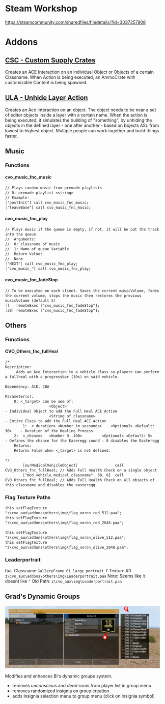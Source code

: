 # Steam Workshop
https://steamcommunity.com/sharedfiles/filedetails/?id=3037257908


# Addons
## [CSC - Custom Supply Crates](/addons/csc/readme.md)
Creates an ACE Interaction on an individual Object or Objects of a certain Classname.
When Action is being executed, an AmmoCrate with customizable Content is being spawned.

## [ULA - Unhide Layer Action](/addons/ula/readme.md)
Creates an Ace Interaction on an object. The object needs to be near a set of editor objects inside a layer with a certain name.
When the action is being executed, it simulates the building of "something", by unhiding the objects in the defined layer - one after another - based on bbjects ASL from lowest to highest object.
Multiple people can work together and build things faster.

## Music

### Functions
#### cvo_music_fnc_music
```sqf
// Plays random music from premade playlists
// 0: premade playlist <string>
// Example:
["postInit"] call cvo_music_fnc_music;
["leaveBase"] call cvo_music_fnc_music;
```

#### cvo_music_fnc_play
```sqf
// Plays music if the queue is empty, if not, it will be put the track into the queue
//  Arguments:
//  0: classname of music
//  1: Name of queue Variable
//  Return Value:
//  None
["NEXT"] call cvo_music_fnc_play;
["cvo_music_"] call cvo_music_fnc_play;
```

#### cvo_music_fnc_fadeStop
```sqf
// To be executed on each client. Saves the current musicVolume, fades the current volume, stops the music then restores the previous musicVolume (default 5)
[]   remoteExec ["cvo_music_fnc_fadeStop"];
[30] remoteExec ["cvo_music_fnc_fadeStop"];
```

## Others

### Functions
#### CVO_Others_fnc_fullHeal
```sqf
/*
Description:
	 Adds an Ace Interaction to a vehicle class so players can perform a fullheal with a progressbar (30s) on said vehicle.

Dependency: ACE, CBA

Parameter(s):
	0: <_target> can be one of: 
					<Object>	     	    							- Individual Object to add the Full Heal ACE Action
					<String of classname>   							- Entire Class to add the Full Heal ACE Action
		1:  <_duration>	<Number in secounds>    <Optional> <Default: 30>	- Duration of the Healing Process
	2: 	<_chance> 	<Number 0..100> 		<Optional> <Default: 5>		- Defines the chance for the Easeregg sound - 0 disables the Easteregg
	Returns:
	Returns False when <_target> is not defined.

*/
		[ourMedicalVehicleObject]                 call CVO_Others_fnc_fullHeal;	// Adds Full Health Check on a single object
		["mod_vehicle_medical_classname", 30, 0]  call CVO_Others_fnc_fullHeal;	// Adds Full Health Check on all objects of this classname and disables the easteregg
```

### Flag Texture Paths
```sqf 
this setFlagTexture "z\cvo_aux\addons\others\img\flag_voron_red_512.paa";
this setFlagTexture "z\cvo_aux\addons\others\img\flag_voron_red_2048.paa";

this setFlagTexture "z\cvo_aux\addons\others\img\flag_voron_olive_512.paa";
this setFlagTexture "z\cvo_aux\addons\others\img\flag_voron_olive_2048.paa";
```

### Leaderportrait
tba. 
Classname  `GalleryFrame_01_large_portrait_F`
Texture #0 `z\cvo_aux\addons\others\img\Leaderportrait.paa`
Note: Seems like it doesnt like `"`
Old Path:  `z\cvo_aux\img\Leaderportrait.paa`


## Grad's Dynamic Groups
![alt text](/img/readme/dynamicGroups.png)

Modifies and enhances BI's dynamic groups system.

* removes *unconscious* and *dead* icons from player list in group menu
* removes randomized insignia on group creation
* adds insignia selection menu to group menu (click on insignia symbol)
